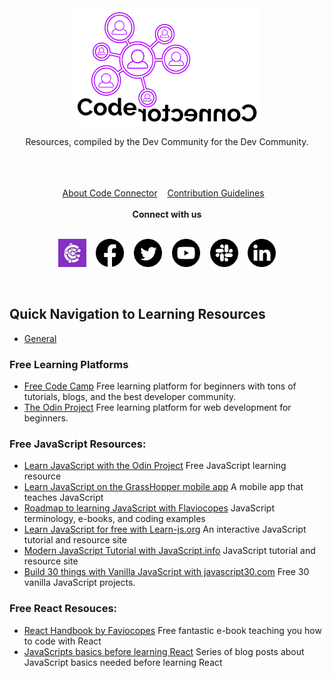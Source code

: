 <div align="center">
<a href="https://codeconnector.io/" target="_blank">
	<img src="assets/cc-logos/cc-logo-two.png" alt="codeconnector">
</a>
	<br>
	<p>Resources, compiled by the Dev Community for the Dev Community.</p>
	<br>
	<br>
	<br>
</div>

<div align="center">
	<a href="codeconnector.md">About Code Connector</a>&nbsp;&nbsp;&nbsp;
	<a href="CONTRIBUTING.md">Contribution Guidelines</a>&nbsp;&nbsp;&nbsp;
</div>

<br>

<div align="center">
<b> Connect with us </b>
</div>

<br>

<p align="center">
  <a href="https://codeconnector.io/" target="_blank"><img width="45" height="45" src="assets/cc-logos/cc-logo.jpg" alt="codeconnector"></a>&nbsp;&nbsp;&nbsp;
	<a href="https://www.facebook.com/codeconnector" target="_blank"><img width="45" height="45" src="assets/social-media-icons/facebook-icon.png" alt="facebook"></a>&nbsp;&nbsp;&nbsp;
	<a href="https://twitter.com/codeconnector_" target="_blank"><img width="45" height="45" src="assets/social-media-icons/twitter-icon.png" alt="twitter"></a>&nbsp;&nbsp;&nbsp;
	<a href="https://www.youtube.com/channel/UCILxIdh3uyw64JjtdRmdtVg" target="_blank"><img width="45" height="45" src="assets/social-media-icons/youtube-icon.png" alt="youtube"></a>&nbsp;&nbsp;&nbsp;
	<a href="https://app.slack.com/client/T86NXDXQD/C86NXE3KP" target="_blank"><img width="45" height="45" src="assets/social-media-icons/slack-icon.png" alt="slack"></a>&nbsp;&nbsp;&nbsp;
	<a href="https://www.linkedin.com/company/codeconnector/" target="_blank"><img width="45" height="45"src="assets/social-media-icons/linkedin-icon.png" alt="linkedin"></a>
</p>

<br>

## Quick Navigation to Learning Resources

- [General](./general)

### Free Learning Platforms
- [Free Code Camp](https://www.freecodecamp.org/) Free learning platform for beginners with tons of tutorials, blogs, and the best developer community.
- [The Odin Project](https://www.theodinproject.com/) Free learning platform for web development for beginners.

### Free JavaScript Resources:
- [Learn JavaScript with the Odin Project](https://www.theodinproject.com/courses/javascript) Free JavaScript learning resource
- [Learn JavaScript on the GrassHopper mobile app](https://grasshopper.app/) A mobile app that teaches JavaScript
- [Roadmap to learning JavaScript with Flaviocopes](https://flaviocopes.com/javascript/)  JavaScript terminology, e-books, and coding examples
- [Learn JavaScript for free with Learn-js.org](www.learn-js.org/) An interactive JavaScript tutorial and resource site
- [Modern JavaScript Tutorial with JavaScript.info](http://javascript.info/) JavaScript tutorial and resource site
- [Build 30 things with Vanilla JavaScript with javascript30.com](https://javascript30.com/) Free 30 vanilla JavaScript projects.


### Free React Resouces:
- [React Handbook by Faviocopes](https://www.freecodecamp.org/news/the-react-handbook-b71c27b0a795/) Free fantastic e-book teaching you how to code with React
- [JavaScripts basics before learning React](https://dev.to/tracycss/the-vanilla-javascript-basics-to-know-before-learning-react-js-53aj) Series of blog posts about JavaScript basics needed before learning React
